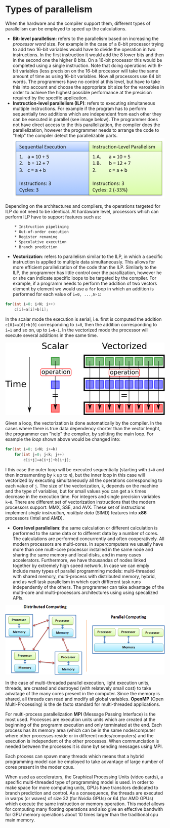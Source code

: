 # Types of parallelism

When the hardware and the compiler support them, different types of parallelism can be employed to speed up the calculations. 

* **Bit-level parallelism**: refers to the parallelism based on increasing the _processor word_ size. For example in the case of a 8-bit processor trying to add two 16-bit variables would have to divide the operation in two instructions. In the first instruction it would add the 8 lower bits and then in the second one the higher 8 bits. On a 16-bit processor this would be completed using a single instruction. Note that doing operations with 8-bit variables (less precision on the 16-bit processor  will take the same amount of time as using 16-bit variables. 
Now all processors use 64 bit words. The programmers have no control at this level, but have to take this into account and choose the appropriate bit size for the varoables in order to achieve the highest possible performance at the precision required by the specific application. 
* **Instruction-level parallelism (ILP)**: refers to executing simultaneous multiple instructions. For example if the program has to perform sequentially two additions which are independent from each other they can be executed in parallel (see image below). The programmer does not have direct access to the this parallelization, the compiler does the parallelization, however the programmer needs to arrange the code to "help" the compiler detect the parallelizable parts.
![Example of instruction level parallelism](images/ilp.png)
<!--- [![Instruction level parallelism](https://i.pinimg.com/originals/1f/a4/d7/1fa4d7bda58e84045b9456c391d2aa58.png)](https://i.pinimg.com/originals/1f/a4/d7/1fa4d7bda58e84045b9456c391d2aa58.png) --->
Depending on the architectures and compilers, the operations targeted for ILP do not need to be identical. At hardaware level, processors which can perform ILP have to support features such as:


        * Instruction pipelining
        * Out-of-order execution 
        * Register renaming 
        * Speculative execution 
        * Branch prediction 


* **Vectorization**: refers to parallelism similar to the ILP, in which a specific instruction is applied to multiple data simultaneously. This allows for more efficient parallelization of the code than the ILP. Similarly to the ILP, the programmer has little control over the parallization, however he or she can indicate specific loops to be targeted by the compiler. 
For example, if a programm needs to perform the addition of two vectors element by element we would use a `for` loop in which an addition is performed for each value of `i=0, ...,N-1`:
```C
for(int i=0; i<N; i++)
    c[i]=a[i]+b[i];
```
In the scalar mode the  execution is serial, i.e. first is computed the addition `c[0]=a[0]+b[0]` corresponding to `i=0`, then the addition corresponding to `i=1` and so on, up to `i=N-1`. In the vectorized mode the processor will execute several additions in thee same time. 

![Vectorization](images/vectorization.png)

Given a loop, the vectorization is done automatically by the compiler. In the cases where there is true data dependency shorter than the vector lenght, the programmer can "help" the compiler, by splitting the main loop. For example the _loop_ shown above would be changed into:
```C
for(int i=0; i<N; i+=k)
    for(int j=0; j<k; j++)
        c[i+j]=a[i+j]+b[i+j];
```
I this case the outer loop will be executed sequentially (starting with `i=0` and then increamenting by `k` up to `N`), but the inner loop in this case will vectorized by executing simultaneously all the operations corresponding to each value of `j`.  The size of the vectorization, `k`, depends on the machine and the type of variables, but for small values you can get a `k` times decrease in the execution time. For integers and single precision variables `k=8`. There are different set of vectorization instructions that the modern processors support: MMX, SSE, and AVX. These set of instructions implement _single instruction, multiple data_  (SIMD) features into **x86** processors (Intel and AMD). 
* **Core level parallelism**: the same calculation or different calculation is performed to the same data or to different data by a number of cores. The calculations are performed concurrently and often cooperatively. 
All modern processors are multi-cores. In supercomputers we usually have more than one multi-core processor installed in the same node and sharing the same memory and local disks, and in many cases accelerators. Furthermore, we have thousandas of nodes linked together by extremely high speed network. In case  we can emply include many types of parallel programming models:  multi-threaded with shared memory, multi-process with distributed memory, hybrid,  and as well task parallelism in which each diffferent task runs independently of the others.
The programmer can take advantage of the multi-core and multi-processors architectures using using specalized APIs.

![Multi-core and multi-processor parallel computing](images/distributed_vs_shared.png)
 
 In the case of multi-threaded parallel execution, light execution units, threads, are created and destroyed (with relatevely small cost) to take advatage of the many cores present in the computer.  Since the memory is shared, all threads can read and modify all global variables. **OpenMP** (Open Multi-Processing) is the de facto standard for multi-threaded applications. 
 
For multi-process parallelization  **MPI** (Message Passing Interface) is the most used. Processes are execution units units which are created at the beginning of the programm execution and only terminated at the end. Each process has its memory area (which can be in the same node/computer where other processes reside  or in different nodes/computers) and the execution is independent of the other processes. When communciation is needed between the processes it is done byt sending messages using MPI. 

Each process can spawn many threads which means that a hybrid programming model can be employed to take advantage of large number of cores present in the moder cpus. 

When used as accelerators, the Graphical Processing Units (video cards), a specific multi-threaded type of programming model is used. In order to make space for more computing units, GPUs have transitors dedicated to branch prediction and control. As a consequence, the threads are executed in warps (or waves) of size 32 (for Nvidia GPUs) or 64 (for AMD GPUs) which execute the same instruction or memory operation. This model allows for computing many floating operations and also give an effective bandwith for GPU memory operations about 10 times larger than the traditional cpu main memory. 
